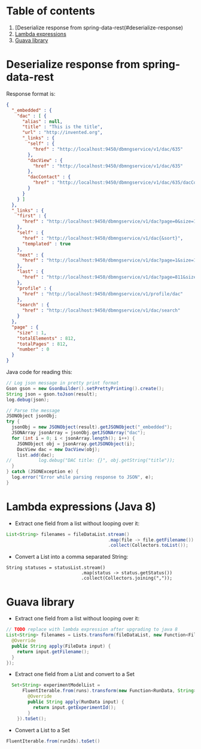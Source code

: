 # Table of contents
1. [Deserialize response from spring-data-rest(#deserialize-response)
1. [Lambda expressions](#lambda-expressions)
1. [Guava library](#guava-lib)
<a name="deserialize-response"></a>
# Deserialize response from spring-data-rest
Response format is:
```json
{
  "_embedded" : {
    "dac" : [ {
      "alias" : null,
      "title" : "This is the title",
      "url" : "http://invented.org",
      "_links" : {
        "self" : {
          "href" : "http://localhost:9450/dbmngservice/v1/dac/635"
        },
        "dacView" : {
          "href" : "http://localhost:9450/dbmngservice/v1/dac/635"
        },
        "dacContact" : {
          "href" : "http://localhost:9450/dbmngservice/v1/dac/635/dacContact"
        }
      }
    } ]
  },
  "_links" : {
    "first" : {
      "href" : "http://localhost:9450/dbmngservice/v1/dac?page=0&size=1"
    },
    "self" : {
      "href" : "http://localhost:9450/dbmngservice/v1/dac{&sort}",
      "templated" : true
    },
    "next" : {
      "href" : "http://localhost:9450/dbmngservice/v1/dac?page=1&size=1"
    },
    "last" : {
      "href" : "http://localhost:9450/dbmngservice/v1/dac?page=811&size=1"
    },
    "profile" : {
      "href" : "http://localhost:9450/dbmngservice/v1/profile/dac"
    },
    "search" : {
      "href" : "http://localhost:9450/dbmngservice/v1/dac/search"
    }
  },
  "page" : {
    "size" : 1,
    "totalElements" : 812,
    "totalPages" : 812,
    "number" : 0
  }
}
```
Java code for reading this:
```java
// Log json message in pretty print format
Gson gson = new GsonBuilder().setPrettyPrinting().create();
String json = gson.toJson(result);
log.debug(json);

// Parse the message
JSONObject jsonObj;
try {
  jsonObj = new JSONObject(result).getJSONObject("_embedded");
  JSONArray jsonArray = jsonObj.getJSONArray("dac");
  for (int i = 0; i < jsonArray.length(); i++) {
    JSONObject obj = jsonArray.getJSONObject(i);
    DacView dac = new DacView(obj);
    list.add(dac);
//          log.debug("DAC title: {}", obj.getString("title"));
  }
} catch (JSONException e) {
  log.error("Error while parsing response to JSON", e);
}
```
<a name="lambda-expressions"></a>
# Lambda expressions (Java 8)
* Extract one field from a list without looping over it:
```java
List<String> filenames = fileDataList.stream()
                                      .map(file -> file.getFilename())
                                      .collect(Collectors.toList());
```
* Convert a List into a comma separated String:
```
String statuses = statusList.stream()
                            .map(status -> status.getStatus())
                            .collect(Collectors.joining(","));
```
<a name="guava-lib"></a>
# Guava library
* Extract one field from a list without looping over it:
```java
// TODO replace with lambda expression after upgrading to java 8
List<String> filenames = Lists.transform(fileDataList, new Function<FileData, String>() {
  @Override
  public String apply(FileData input) {
    return input.getFilename();
  }
});
```
* Extract one field from a List and convert to a Set
```java
  Set<String> experimentModelList =
      FluentIterable.from(runs).transform(new Function<RunData, String>() {
        @Override
        public String apply(RunData input) {
          return input.getExperimentId();
        }
    }).toSet();
```
* Convert a List to a Set
```java
FluentIterable.from(runIds).toSet()
```

